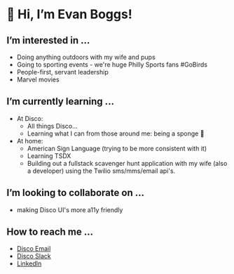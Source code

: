 # 👋 Hi, I’m Evan Boggs!
## I’m interested in ...
  - Doing anything outdoors with my wife and pups
  - Going to sporting events - we're huge Philly Sports fans #GoBirds
  - People-first, servant leadership
  - Marvel movies
## I’m currently learning ...
  - At Disco:
    - All things Disco...
    - Learning what I can from those around me: being a sponge 🧽
  - At home:
    - American Sign Language (trying to be more consistent with it)
    - Learning TSDX
    - Building out a fullstack scavenger hunt application with my wife (also a developer) using the Twilio sms/mms/email api's.
## I’m looking to collaborate on ...
  - making Disco UI's more a11y friendly
## How to reach me ...
  - [Disco Email](mailto:eboggs@csdisco.com)
  - [Disco Slack](https://csdisco.slack.com/archives/D03JX6J1WDD)
  - [LinkedIn](https://www.linkedin.com/in/evansboggs)

<!---
eboggs302/eboggs302 is a ✨ special ✨ repository because its `README.md` (this file) appears on your GitHub profile.
You can click the Preview link to take a look at your changes.
--->
